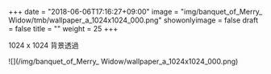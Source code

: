 +++
date = "2018-06-06T17:16:27+09:00"
image = "img/banquet_of_Merry_ Widow/tmb/wallpaper_a_1024x1024_000.png"
showonlyimage = false
draft = false
title = ""
weight = 25
+++

1024 x 1024
背景透過

![](/img/banquet_of_Merry_ Widow/wallpaper_a_1024x1024_000.png)

